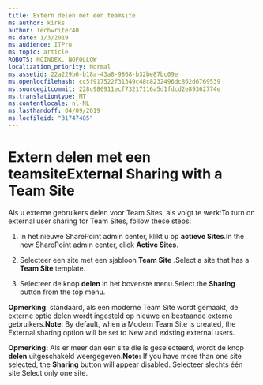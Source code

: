 ```yaml
---
title: Extern delen met een teamsite
ms.author: kirks
author: Techwriter40
ms.date: 1/3/2019
ms.audience: ITPro
ms.topic: article
ROBOTS: NOINDEX, NOFOLLOW
localization_priority: Normal
ms.assetid: 22a229b6-b18a-43a8-9868-b32be87bc09e
ms.openlocfilehash: cc5f917522f31349c48c8232496dc862d6769539
ms.sourcegitcommit: 228c986911ecf73217116a5d1fdcd2e89362774e
ms.translationtype: MT
ms.contentlocale: nl-NL
ms.lasthandoff: 04/09/2019
ms.locfileid: "31747485"
---
```

# <a name="external-sharing-with-a-team-site"></a><span data-ttu-id="44ec4-102">Extern delen met een teamsite</span><span class="sxs-lookup"><span data-stu-id="44ec4-102">External Sharing with a Team Site</span></span>

<span data-ttu-id="44ec4-103">Als u externe gebruikers delen voor Team Sites, als volgt te werk:</span><span class="sxs-lookup"><span data-stu-id="44ec4-103">To turn on external user sharing for Team Sites, follow these steps:</span></span> 
  
1. <span data-ttu-id="44ec4-104">In het nieuwe SharePoint admin center, klikt u op **actieve Sites**.</span><span class="sxs-lookup"><span data-stu-id="44ec4-104">In the new SharePoint admin center, click **Active Sites**.</span></span>
  
2. <span data-ttu-id="44ec4-105">Selecteer een site met een sjabloon **Team Site** .</span><span class="sxs-lookup"><span data-stu-id="44ec4-105">Select a site that has a **Team Site** template.</span></span> 
  
3. <span data-ttu-id="44ec4-106">Selecteer de knop **delen** in het bovenste menu.</span><span class="sxs-lookup"><span data-stu-id="44ec4-106">Select the **Sharing** button from the top menu.</span></span> 
  
 <span data-ttu-id="44ec4-107">**Opmerking**: standaard, als een moderne Team Site wordt gemaakt, de externe optie delen wordt ingesteld op nieuwe en bestaande externe gebruikers.</span><span class="sxs-lookup"><span data-stu-id="44ec4-107">**Note**: By default, when a Modern Team Site is created, the External sharing option will be set to New and existing external users.</span></span> 
  
 <span data-ttu-id="44ec4-108">**Opmerking:** Als er meer dan een site die is geselecteerd, wordt de knop **delen** uitgeschakeld weergegeven.</span><span class="sxs-lookup"><span data-stu-id="44ec4-108">**Note:** If you have more than one site selected, the **Sharing** button will appear disabled.</span></span> <span data-ttu-id="44ec4-109">Selecteer slechts één site.</span><span class="sxs-lookup"><span data-stu-id="44ec4-109">Select only one site.</span></span> 
  

